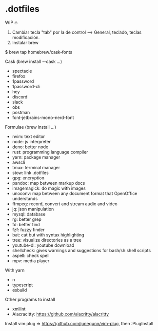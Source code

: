 # .dotfiles

WIP 🔥

1. Cambiar tecla "tab" por la de control --> General, teclado, teclas modificación.
2. Instalar brew

$ brew tap homebrew/cask-fonts

Cask (brew install --cask ...)
- spectacle
- firefox
- 1password
- 1password-cli
- hey
- discord
- slack
- obs
- postman
- font-jetbrains-mono-nerd-font

Formulae (brew install ...)
- nvim: text editor
- node: js interpreter
- deno: better node
- rust: programming language compiler
- yarn: package manager
- awscli
- tmux: terminal manager
- stow: link .dotfiles
- gpg: encryption
- pandoc: map between markup docs
- imagemagick: do magic with images
- unoconv: map between any document format that OpenOffice understands
- ffmpeg: record, convert and stream audio and video
- jq: json manipulation
- mysql: database
- rg: better grep
- fd: better find
- fzf: fuzzy finder
- bat: cat but with syntax highlighting
- tree: visualize directories as a tree
- youtube-dl: youtube download
- shellcheck: gives warnings and suggestions for bash/sh shell scripts
- aspell: check spell
- mpv: media player

With yarn

- n
- typescript
- esbuild

Other programs to install
- xmllint
- Alacracitty: https://github.com/alacritty/alacritty

Install vim plug => https://github.com/junegunn/vim-plug, then :PlugInstall
